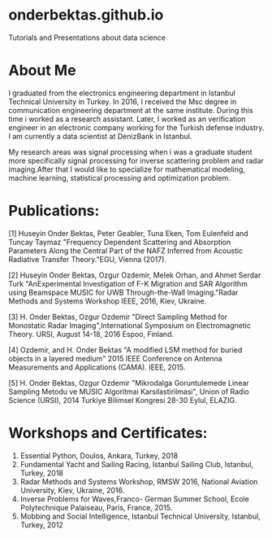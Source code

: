 # onderbektas.github.io
Tutorials and Presentations about data science


# About Me 
I graduated from the electronics engineering department in Istanbul Technical University in Turkey. In 2016, 
I received the Msc degree in communication engineering department at the same institute. During this time i worked as a research assistant. Later, I worked as an verification engineer in an electronic company  working for the Turkish defense industry. I am currently a data scientist at DenizBank in Istanbul.
  
My research areas was signal processing when i was a graduate student more specifically signal processing for inverse scattering problem and radar imaging.After that I would like to specialize for mathematical modeling, machine learning, statistical processing and optimization problem. 

  


# Publications:

[1] Huseyin Onder Bektas, Peter Geabler, Tuna Eken, Tom Eulenfeld and Tuncay Taymaz "Frequency Dependent Scattering and Absorption Parameters Along the Central Part of the NAFZ Inferred from Acoustic Radiative Transfer Theory."EGU, Vienna (2017).

[2] Huseyin Onder Bektas, Ozgur Ozdemir, Melek Orhan, and Ahmet Serdar Turk "AnExperimental Investigation of F-K Migration and SAR Algorithm using Beamspace MUSIC for UWB Through-the-Wall Imaging."Radar Methods and Systems Workshop IEEE, 2016, Kiev, Ukraine.

[3] H. Onder Bektas, Ozgur Ozdemir "Direct Sampling Method for Monostatic Radar Imaging",International Symposium on Electromagnetic Theory. URSI,  August 14-18, 2016 Espoo, Finland.

[4] Ozdemir, and H. Onder Bektas "A modified LSM method for buried objects in a layered medium" 2015 IEEE Conference on Antenna Measurements and Applications (CAMA). IEEE, 2015.

[5] H. Onder Bektas, Ozgur Ozdemir "Mikrodalga Goruntulemede Linear Sampling Metodu ve MUSIC Algoritmai Karsilastirilmasi", Union of Radio Science (URSI), 2014 Turkiye Bilimsel Kongresi 28-30 Eylul, ELAZIG.


 
# Workshops and Certificates:

1. Essential Python, Doulos, Ankara, Turkey, 2018
2. Fundamental Yacht and Sailing Racing, Istanbul Sailing Club, Istanbul, Turkey, 2018
3. Radar Methods and Systems Workshop, RMSW 2016, National Aviation University, Kiev, Ukraine, 2016.
5. Inverse Problems for Waves,Franco- German Summer School, Ecole Polytechnique Palaiseau, Paris, France, 2015.
6. Mobbing and Social Intelligence, Istanbul Technical University, Istanbul, Turkey, 2012


